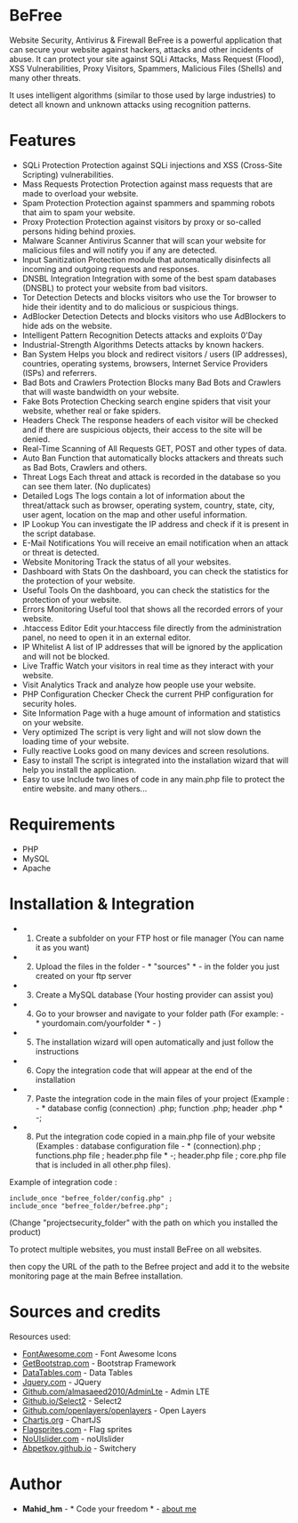 # BeFree
Website Security, Antivirus &amp; Firewall
BeFree is a powerful application that can secure your website against hackers, attacks and other incidents of abuse.
It can protect your site against SQLi Attacks,
Mass Request (Flood), XSS Vulnerabilities, Proxy Visitors, Spammers, Malicious Files (Shells) and many other threats.

It uses intelligent algorithms (similar to those used by large industries) to detect all known and unknown attacks using recognition patterns.

# Features
* SQLi Protection
    Protection against SQLi injections and XSS (Cross-Site Scripting) vulnerabilities.
* Mass Requests Protection
    Protection against mass requests that are made to overload your website.
* Spam Protection
    Protection against spammers and spamming robots that aim to spam your website.
* Proxy Protection
    Protection against visitors by proxy or so-called persons hiding behind proxies.
* Malware Scanner
    Antivirus Scanner that will scan your website for malicious files and will notify you if any are detected.
* Input Sanitization
    Protection module that automatically disinfects all incoming and outgoing requests and responses.
* DNSBL Integration
    Integration with some of the best spam databases (DNSBL) to protect your website from bad visitors.
* Tor Detection
    Detects and blocks visitors who use the Tor browser to hide their identity and to do malicious or suspicious things.
* AdBlocker Detection
    Detects and blocks visitors who use AdBlockers to hide ads on the website.
* Intelligent Pattern Recognition
    Detects attacks and exploits 0'Day
* Industrial-Strength Algorithms
    Detects attacks by known hackers.
* Ban System
    Helps you block and redirect visitors / users (IP addresses), countries, operating systems, browsers, Internet Service Providers (ISPs) and referrers.
* Bad Bots and Crawlers Protection
    Blocks many Bad Bots and Crawlers that will waste bandwidth on your website.
* Fake Bots Protection
    Checking search engine spiders that visit your website, whether real or fake spiders.
* Headers Check
    The response headers of each visitor will be checked and if there are suspicious objects, their access to the site will be denied.
* Real-Time Scanning of All Requests
    GET, POST and other types of data.
* Auto Ban
    Function that automatically blocks attackers and threats such as Bad Bots, Crawlers and others.
* Threat Logs
    Each threat and attack is recorded in the database so you can see them later. (No duplicates)
* Detailed Logs
    The logs contain a lot of information about the threat/attack such as browser, operating system, country, state, city, user agent, location on the map and other useful information.
* IP Lookup
    You can investigate the IP address and check if it is present in the script database.
* E-Mail Notifications
    You will receive an email notification when an attack or threat is detected.
* Website Monitoring
    Track the status of all your websites.
* Dashboard with Stats
    On the dashboard, you can check the statistics for the protection of your website.
* Useful Tools
    On the dashboard, you can check the statistics for the protection of your website.
* Errors Monitoring
    Useful tool that shows all the recorded errors of your website.
* .htaccess Editor
    Edit your.htaccess file directly from the administration panel, no need to open it in an external editor.
* IP Whitelist
    A list of IP addresses that will be ignored by the application and will not be blocked.
* Live Traffic
    Watch your visitors in real time as they interact with your website.
* Visit Analytics
    Track and analyze how people use your website.
* PHP Configuration Checker
    Check the current PHP configuration for security holes.
* Site Information
    Page with a huge amount of information and statistics on your website.
* Very optimized
    The script is very light and will not slow down the loading time of your website.
* Fully reactive
    Looks good on many devices and screen resolutions.
* Easy to install
    The script is integrated into the installation wizard that will help you install the application.
* Easy to use
    Include two lines of code in any main.php file to protect the entire website.
and many others...

# Requirements
* PHP
* MySQL
* Apache

# Installation & Integration
* 1) Create a subfolder on your FTP host or file manager (You can name it as you want)
* 2) Upload the files in the folder - * "sources" * - in the folder you just created on your ftp server
* 3) Create a MySQL database (Your hosting provider can assist you)
* 4) Go to your browser and navigate to your folder path (For example: - * yourdomain.com/yourfolder * - )
* 5) The installation wizard will open automatically and just follow the instructions
* 6) Copy the integration code that will appear at the end of the installation
* 7) Paste the integration code in the main files of your project (Example : - * database config (connection) .php; function .php; header .php * -;
* 8) Put the integration code copied in a main.php file of your website
(Examples : database configuration file - * (connection).php ; functions.php file ; header.php file * -; header.php file ; core.php file that is included in all other.php files).

Example of integration code :

```
include_once "befree_folder/config.php" ;
include_once "befree_folder/befree.php";
```
(Change "projectsecurity_folder" with the path on which you installed the product)

To protect multiple websites, you must install BeFree on all websites.

then copy the URL of the path to the Befree project and add it to the website monitoring page at the main Befree installation.

# Sources and credits
Resources used:
* [FontAwesome.com](https://fontawesome.com/) - Font Awesome Icons
* [GetBootstrap.com](https://getbootstrap.com/) - Bootstrap Framework
* [DataTables.com](https://datatables.net/) - Data Tables
* [Jquery.com](https://jquery.com/) - JQuery
* [Github.com/almasaeed2010/AdminLte](https://github.com/almasaeed2010/AdminLTE) - Admin LTE
* [Github.io/Select2](https://select2.github.io/) - Select2
* [Github.com/openlayers/openlayers](https://github.com/openlayers/openlayers) -  Open Layers
* [Chartjs.org](https://www.chartjs.org/) - ChartJS
* [Flagsprites.com](https://www.flag-sprites.com/) - Flag sprites
* [NoUIslider.com](https://refreshless.com/nouislider) - noUIslider
* [Abpetkov.github.io](https://abpetkov.github.io/switchery) - Switchery

# Author

* **Mahid_hm** - * Code your freedom * - [about me](https://about.me/mahid_hm)
